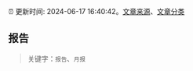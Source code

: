 :alarm_clock: 更新时间: 2024-06-17 16:40:42。[文章来源](/README.md)、[文章分类](/TAGS.md)

## 报告


> 关键字：`报告`、`月报`



